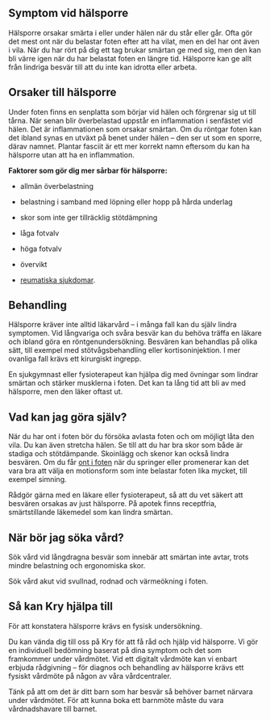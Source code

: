 Symptom vid hälsporre
---------------------

Hälsporre orsakar smärta i eller under hälen när du står eller går. Ofta gör det mest ont när du belastar foten efter att ha vilat, men en del har ont även i vila. När du har rört på dig ett tag brukar smärtan ge med sig, men den kan bli värre igen när du har belastat foten en längre tid. Hälsporre kan ge allt från lindriga besvär till att du inte kan idrotta eller arbeta.

Orsaker till hälsporre
----------------------

Under foten finns en senplatta som börjar vid hälen och förgrenar sig ut till tårna. När senan blir överbelastad uppstår en inflammation i senfästet vid hälen. Det är inflammationen som orsakar smärtan. Om du röntgar foten kan det ibland synas en utväxt på benet under hälen – den ser ut som en sporre, därav namnet. Plantar fasciit är ett mer korrekt namn eftersom du kan ha hälsporre utan att ha en inflammation.

**Faktorer som gör dig mer sårbar för hälsporre:**

*   allmän överbelastning
    
*   belastning i samband med löpning eller hopp på hårda underlag
    
*   skor som inte ger tillräcklig stötdämpning
    
*   låga fotvalv
    
*   höga fotvalv
    
*   övervikt
    
*   [reumatiska sjukdomar](https://www.kry.se/fakta/reumatiska-sjukdomar/ "reumatiska-sjukdomar").
    

Behandling
----------

Hälsporre kräver inte alltid läkarvård – i många fall kan du själv lindra symptomen. Vid långvariga och svåra besvär kan du behöva träffa en läkare och ibland göra en röntgenundersökning. Besvären kan behandlas på olika sätt, till exempel med stötvågsbehandling eller kortisoninjektion. I mer ovanliga fall krävs ett kirurgiskt ingrepp.

En sjukgymnast eller fysioterapeut kan hjälpa dig med övningar som lindrar smärtan och stärker musklerna i foten. Det kan ta lång tid att bli av med hälsporre, men den läker oftast ut.

Vad kan jag göra själv?
-----------------------

När du har ont i foten bör du försöka avlasta foten och om möjligt låta den vila. Du kan även stretcha hälen. Se till att du har bra skor som både är stadiga och stötdämpande. Skoinlägg och skenor kan också lindra besvären. Om du får [ont i foten](https://www.kry.se/fakta/ont-i-foten/ "ont-i-foten") när du springer eller promenerar kan det vara bra att välja en motionsform som inte belastar foten lika mycket, till exempel simning.

Rådgör gärna med en läkare eller fysioterapeut, så att du vet säkert att besvären orsakas av just hälsporre. På apotek finns receptfria, smärtstillande läkemedel som kan lindra smärtan.

När bör jag söka vård?
----------------------

Sök vård vid långdragna besvär som innebär att smärtan inte avtar, trots mindre belastning och ergonomiska skor.

Sök vård akut vid svullnad, rodnad och värmeökning i foten.

Så kan Kry hjälpa till
----------------------

För att konstatera hälsporre krävs en fysisk undersökning.

Du kan vända dig till oss på Kry för att få råd och hjälp vid hälsporre. Vi gör en individuell bedömning baserat på dina symptom och det som framkommer under vårdmötet. Vid ett digitalt vårdmöte kan vi enbart erbjuda rådgivning – för diagnos och behandling av hälsporre krävs ett fysiskt vårdmöte på någon av våra vårdcentraler.

Tänk på att om det är ditt barn som har besvär så behöver barnet närvara under vårdmötet. För att kunna boka ett barnmöte måste du vara vårdnadshavare till barnet.
